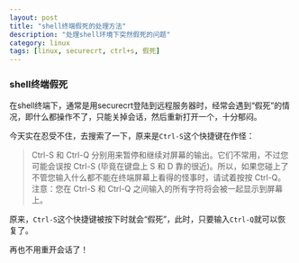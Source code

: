 ```yaml
---
layout: post
title: "shell终端假死的处理方法"
description: "处理shell环境下突然假死的问题"
category: linux
tags: [linux, securecrt, ctrl+s, 假死]
---
```


### shell终端假死

在shell终端下，通常是用securecrt登陆到远程服务器时，经常会遇到“假死”的情况，即什么都操作不了，只能关掉会话，然后重新打开一个，十分郁闷。

今天实在忍受不住，去搜索了一下，原来是`Ctrl-S`这个快捷键在作怪：
> Ctrl-S 和 Ctrl-Q 分别用来暂停和继续对屏幕的输出。它们不常用，不过您可能会误按 Ctrl-S (毕竟在键盘上 S 和 D 靠的很近)。所以，如果您碰上了不管您输入什么都不能在终端屏幕上看得的怪事时，请试着按按 Ctrl-Q。注意：您在 Ctrl-S 和 Ctrl-Q 之间输入的所有字符将会被一起显示到屏幕上。

原来，`Ctrl-S`这个快捷键被按下时就会“假死”，此时，只要输入`Ctrl-Q`就可以恢复了。

再也不用重开会话了！

<!-- more -->
